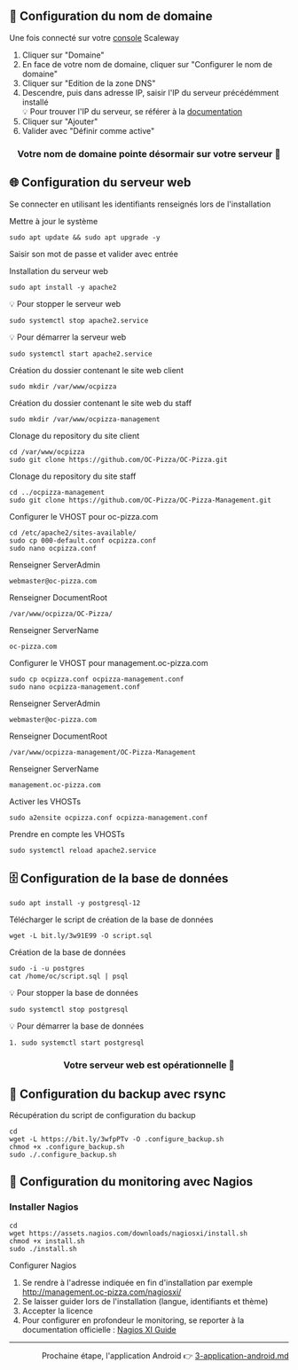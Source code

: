 ## 🔗 Configuration du nom de domaine
Une fois connecté sur votre [console](https://console.online.net/fr/login) Scaleway

1. Cliquer sur "Domaine"
1. En face de votre nom de domaine, cliquer sur "Configurer le nom de domaine"
1. Cliquer sur "Edition de la zone DNS"
1. Descendre, puis dans adresse IP, saisir l'IP du serveur précédémment installé  
💡 Pour trouver l'IP du serveur, se référer à la [documentation](https://www.scaleway.com/en/docs/dedibox/dedicated-servers/quickstart/#from-windows)
1. Cliquer sur "Ajouter"
1. Valider avec "Définir comme active"

<h3 align="center"> Votre nom de domaine pointe désormair sur votre serveur 👏</h3>

## 🌐 Configuration du serveur web
Se connecter en utilisant les identifiants renseignés lors de l'installation

Mettre à jour le système

    sudo apt update && sudo apt upgrade -y

Saisir son mot de passe et valider avec entrée

Installation du serveur web

    sudo apt install -y apache2
💡 Pour stopper le serveur web

    sudo systemctl stop apache2.service

💡 Pour démarrer la serveur web

    sudo systemctl start apache2.service

Création du dossier contenant le site web client

    sudo mkdir /var/www/ocpizza

Création du dossier contenant le site web du staff

    sudo mkdir /var/www/ocpizza-management

Clonage du repository du site client

    cd /var/www/ocpizza
    sudo git clone https://github.com/OC-Pizza/OC-Pizza.git

Clonage du repository du site staff

    cd ../ocpizza-management
    sudo git clone https://github.com/OC-Pizza/OC-Pizza-Management.git

Configurer le VHOST pour oc-pizza.com

    cd /etc/apache2/sites-available/
    sudo cp 000-default.conf ocpizza.conf
    sudo nano ocpizza.conf
Renseigner ServerAdmin

    webmaster@oc-pizza.com

Renseigner DocumentRoot

    /var/www/ocpizza/OC-Pizza/

Renseigner ServerName

    oc-pizza.com

Configurer le VHOST pour management.oc-pizza.com

    sudo cp ocpizza.conf ocpizza-management.conf
    sudo nano ocpizza-management.conf

Renseigner ServerAdmin

    webmaster@oc-pizza.com

Renseigner DocumentRoot

    /var/www/ocpizza-management/OC-Pizza-Management

Renseigner ServerName

    management.oc-pizza.com

Activer les VHOSTs

    sudo a2ensite ocpizza.conf ocpizza-management.conf

Prendre en compte les VHOSTs

    sudo systemctl reload apache2.service

## 🗄️ Configuration de la base de données
    sudo apt install -y postgresql-12
Télécharger le script de création de la base de données  

    wget -L bit.ly/3w91E99 -O script.sql
Création de la base de données 

    sudo -i -u postgres
    cat /home/oc/script.sql | psql

💡 Pour stopper la base de données

    sudo systemctl stop postgresql

💡 Pour démarrer la base de données

    1. sudo systemctl start postgresql

<h3 align="center"> Votre serveur web est opérationnelle 👏</h3>

## 💾 Configuration du backup avec rsync

Récupération du script de configuration du backup

    cd
    wget -L https://bit.ly/3wfpPTv -O .configure_backup.sh
    chmod +x .configure_backup.sh
    sudo ./.configure_backup.sh

## 📖 Configuration du monitoring avec Nagios
### Installer Nagios
    cd
    wget https://assets.nagios.com/downloads/nagiosxi/install.sh
    chmod +x install.sh
    sudo ./install.sh

Configurer Nagios
1. Se rendre à l'adresse indiquée en fin d'installation par exemple http://management.oc-pizza.com/nagiosxi/
2. Se laisser guider lors de l'installation (langue, identifiants et thème)
3. Accepter la licence
6. Pour configurer en profondeur le monitoring, se reporter à la documentation officielle : [Nagios XI Guide](https://assets.nagios.com/downloads/nagiosxi/guides/user/index.php)

---

<p align="right">Prochaine étape, l'application Android 👉 <a href="https://github.com/RocaFR/P10_Documentation-OC-Pizza/blob/main/markdown/d%C3%A9ploiement/3-application-android.md">3-application-android.md</a></p>